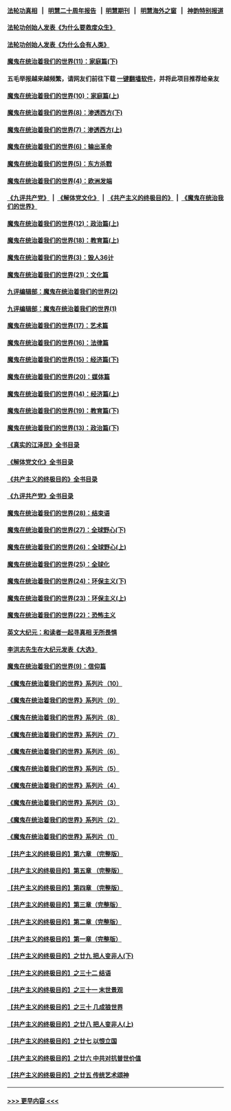 #### [法轮功真相](https://github.com/gfw-breaker/truth/blob/master/README.md?t=0) &nbsp;&nbsp;|&nbsp;&nbsp; [明慧二十周年报告](https://github.com/gfw-breaker/mh-reports/blob/master/README.md?t=0) &nbsp;&nbsp;|&nbsp;&nbsp;[明慧期刊](https://github.com/gfw-breaker/mh-qikan) &nbsp;&nbsp;|&nbsp;&nbsp; [明慧海外之窗](https://github.com/gfw-breaker/mh-news/blob/master/README.md?t=0) &nbsp;&nbsp;|&nbsp;&nbsp; [神韵特别报道](https://github.com/gfw-breaker/mh-news/blob/master/shenyun.md?t=0)
#### [法轮功创始人发表《为什么要救度众生》](../pages/nsc422/n13975246.md?t=04241243) 
#### [法轮功创始人发表《为什么会有人类》](../pages/nsc422/n13912117.md?t=04241243) 
#### [魔鬼在统治着我们的世界(11)：家庭篇(下)](../pages/nsc422/n10440961.md?t=04241243) 
#### 五毛举报越来越频繁，请网友们前往下载 [一键翻墙软件](https://github.com/gfw-breaker/ssr-accounts)，并将此项目推荐给亲友
#### [魔鬼在统治着我们的世界(10)：家庭篇(上)](../pages/nsc422/n10435448.md?t=04241243) 
#### [魔鬼在统治着我们的世界(8)：渗透西方(下)](../pages/nsc422/n10429603.md?t=04241243) 
#### [魔鬼在统治着我们的世界(7)：渗透西方(上)](../pages/nsc422/n10426013.md?t=04241243) 
#### [魔鬼在统治着我们的世界(6)：输出革命](../pages/nsc422/n10421536.md?t=04241243) 
#### [魔鬼在统治着我们的世界(5)：东方杀戮](../pages/nsc422/n10417707.md?t=04241243) 
#### [魔鬼在统治着我们的世界(4)：欧洲发端](../pages/nsc422/n10414890.md?t=04241243) 
#### [《九评共产党》](https://github.com/begood0513/9ping.md/blob/master/README.md) &nbsp;|&nbsp; [《解体党文化》](../../../../jtdwh.md/blob/master/README.md)  &nbsp;|&nbsp; [《共产主义的终极目的》](../../../../gczydzjmd.md/blob/master/README.md) &nbsp;|&nbsp; [《魔鬼在统治我们的世界》](../../../../mgztzwmdsj.md/blob/master/README.md) 
#### [魔鬼在统治着我们的世界(12)：政治篇(上)](../pages/nsc422/n10444576.md?t=04241243) 
#### [魔鬼在统治着我们的世界(18)：教育篇(上)](../pages/nsc422/n10526970.md?t=04241243) 
#### [魔鬼在统治着我们的世界(3)：毁人36计](../pages/nsc422/n10411583.md?t=04241243) 
#### [魔鬼在统治着我们的世界(21)：文化篇](../pages/nsc422/n10597706.md?t=04241243) 
#### [九评编辑部：魔鬼在统治着我们的世界(2)](../pages/nsc422/n10410036.md?t=04241243) 
#### [九评编辑部：魔鬼在统治着我们的世界(1)](../pages/nsc422/n10406825.md?t=04241243) 
#### [魔鬼在统治着我们的世界(17)：艺术篇](../pages/nsc422/n10499093.md?t=04241243) 
#### [魔鬼在统治着我们的世界(16)：法律篇](../pages/nsc422/n10485969.md?t=04241243) 
#### [魔鬼在统治着我们的世界(15)：经济篇(下)](../pages/nsc422/n10469975.md?t=04241243) 
#### [魔鬼在统治着我们的世界(20)：媒体篇](../pages/nsc422/n10586579.md?t=04241243) 
#### [魔鬼在统治着我们的世界(14)：经济篇(上)](../pages/nsc422/n10457370.md?t=04241243) 
#### [魔鬼在统治着我们的世界(19)：教育篇(下)](../pages/nsc422/n10564808.md?t=04241243) 
#### [魔鬼在统治着我们的世界(13)：政治篇(下)](../pages/nsc422/n10448270.md?t=04241243) 
#### [《真实的江泽民》全书目录](../pages/nsc422/n13721399.md?t=04241243) 
#### [《解体党文化》全书目录](../pages/nsc422/n13721157.md?t=04241243) 
#### [《共产主义的终极目的》全书目录](../pages/nsc422/n13721048.md?t=04241243) 
#### [《九评共产党》全书目录](../pages/nsc422/n13708085.md?t=04241243) 
#### [魔鬼在统治着我们的世界(28)：结束语](../pages/nsc422/n10936246.md?t=04241243) 
#### [魔鬼在统治着我们的世界(27)：全球野心(下)](../pages/nsc422/n10928319.md?t=04241243) 
#### [魔鬼在统治着我们的世界(26)：全球野心(上)](../pages/nsc422/n10900318.md?t=04241243) 
#### [魔鬼在统治着我们的世界(25)：全球化](../pages/nsc422/n10788205.md?t=04241243) 
#### [魔鬼在统治着我们的世界(24)：环保主义(下)](../pages/nsc422/n10695307.md?t=04241243) 
#### [魔鬼在统治着我们的世界(23)：环保主义(上)](../pages/nsc422/n10688613.md?t=04241243) 
#### [魔鬼在统治着我们的世界(22)：恐怖主义](../pages/nsc422/n10614727.md?t=04241243) 
#### [英文大纪元：和读者一起寻真相 无所畏惧](../pages/nsc422/n12542027.md?t=04241243) 
#### [李洪志先生在大纪元发表《大选》](../pages/nsc422/n12534746.md?t=04241243) 
#### [魔鬼在统治着我们的世界(9)：信仰篇](../pages/nsc422/n10432159.md?t=04241243) 
#### [《魔鬼在统治着我们的世界》系列片（10）](../pages/nsc422/n12292670.md?t=04241243) 
#### [《魔鬼在统治着我们的世界》系列片（9）](../pages/nsc422/n12290859.md?t=04241243) 
#### [《魔鬼在统治着我们的世界》系列片（8）](../pages/nsc422/n12287445.md?t=04241243) 
#### [《魔鬼在统治着我们的世界》系列片（7）](../pages/nsc422/n12283425.md?t=04241243) 
#### [《魔鬼在统治着我们的世界》系列片（6）](../pages/nsc422/n12282314.md?t=04241243) 
#### [《魔鬼在统治着我们的世界》系列片（5）](../pages/nsc422/n12281419.md?t=04241243) 
#### [《魔鬼在统治着我们的世界》系列片（4）](../pages/nsc422/n12274024.md?t=04241243) 
#### [《魔鬼在统治着我们的世界》系列片（3）](../pages/nsc422/n12271322.md?t=04241243) 
#### [《魔鬼在统治着我们的世界》系列片（2）](../pages/nsc422/n12269049.md?t=04241243) 
#### [《魔鬼在统治着我们的世界》系列片（1）](../pages/nsc422/n12267575.md?t=04241243) 
#### [【共产主义的终极目的】第六章 （完整版）](../pages/nsc422/n11428913.md?t=04241243) 
#### [【共产主义的终极目的】第五章 （完整版）](../pages/nsc422/n11428912.md?t=04241243) 
#### [【共产主义的终极目的】第四章 （完整版）](../pages/nsc422/n11428907.md?t=04241243) 
#### [【共产主义的终极目的】第三章（完整版）](../pages/nsc422/n11428848.md?t=04241243) 
#### [【共产主义的终极目的】第二章（完整版）](../pages/nsc422/n11428831.md?t=04241243) 
#### [【共产主义的终极目的】第一章（完整版）](../pages/nsc422/n11417651.md?t=04241243) 
#### [【共产主义的终极目的】之廿九 把人变非人(下)](../pages/nsc422/n11344140.md?t=04241243) 
#### [【共产主义的终极目的】之三十二 结语](../pages/nsc422/n11360535.md?t=04241243) 
#### [【共产主义的终极目的】之三十一 末世景观](../pages/nsc422/n11351129.md?t=04241243) 
#### [【共产主义的终极目的】之三十 几成狼世界](../pages/nsc422/n11348280.md?t=04241243) 
#### [【共产主义的终极目的】之廿八 把人变非人(上)](../pages/nsc422/n11340492.md?t=04241243) 
#### [【共产主义的终极目的】之廿七 以恨立国](../pages/nsc422/n11336944.md?t=04241243) 
#### [【共产主义的终极目的】之廿六 中共对抗普世价值](../pages/nsc422/n11324785.md?t=04241243) 
#### [【共产主义的终极目的】之廿五 传统艺术颂神](../pages/nsc422/n11296396.md?t=04241243) 

----
#### [ >>> 更早内容 <<< ](../indexes/nsc422-earlier.md)

